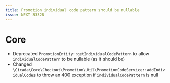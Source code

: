 ```yaml
---
title: Promotion individual code pattern should be nullable
issue: NEXT-33328
---
```

# Core
* Deprecated `PromotionEntity::getIndividualCodePattern` to allow `individualCodePattern` to be nullable (as it should be)
* Changed `\Cicada\Core\Checkout\Promotion\Util\PromotionCodeService::addIndividualCodes` to throw an 400 exception if `individualCodePattern` is null
